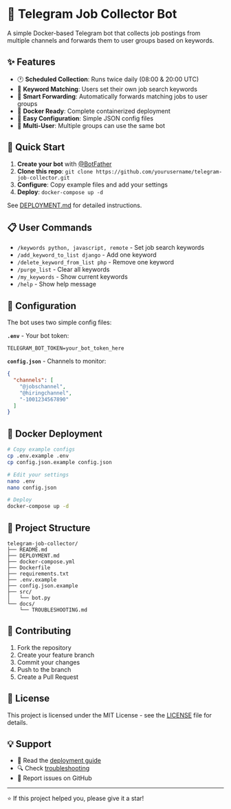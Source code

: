 # 🤖 Telegram Job Collector Bot

A simple Docker-based Telegram bot that collects job postings from multiple channels and forwards them to user groups based on keywords.

## ✨ Features

- 🕐 **Scheduled Collection**: Runs twice daily (08:00 & 20:00 UTC)
- 🎯 **Keyword Matching**: Users set their own job search keywords
- 📨 **Smart Forwarding**: Automatically forwards matching jobs to user groups
- 🐳 **Docker Ready**: Complete containerized deployment
- 🔧 **Easy Configuration**: Simple JSON config files
- 👥 **Multi-User**: Multiple groups can use the same bot

## 🚀 Quick Start

1. **Create your bot** with [@BotFather](https://t.me/botfather)
2. **Clone this repo**: `git clone https://github.com/yourusername/telegram-job-collector.git`
3. **Configure**: Copy example files and add your settings
4. **Deploy**: `docker-compose up -d`

See [DEPLOYMENT.md](DEPLOYMENT.md) for detailed instructions.

## 📋 User Commands

- `/keywords python, javascript, remote` - Set job search keywords
- `/add_keyword_to_list django` - Add one keyword
- `/delete_keyword_from_list php` - Remove one keyword
- `/purge_list` - Clear all keywords
- `/my_keywords` - Show current keywords
- `/help` - Show help message

## 🔧 Configuration

The bot uses two simple config files:

**`.env`** - Your bot token:
```
TELEGRAM_BOT_TOKEN=your_bot_token_here
```

**`config.json`** - Channels to monitor:
```json
{
  "channels": [
    "@jobschannel",
    "@hiringchannel",
    "-1001234567890"
  ]
}
```

## 🐳 Docker Deployment

```bash
# Copy example configs
cp .env.example .env
cp config.json.example config.json

# Edit your settings
nano .env
nano config.json

# Deploy
docker-compose up -d
```

## 📁 Project Structure

```
telegram-job-collector/
├── README.md
├── DEPLOYMENT.md
├── docker-compose.yml
├── Dockerfile
├── requirements.txt
├── .env.example
├── config.json.example
├── src/
│   └── bot.py
└── docs/
    └── TROUBLESHOOTING.md
```

## 🤝 Contributing

1. Fork the repository
2. Create your feature branch
3. Commit your changes
4. Push to the branch
5. Create a Pull Request

## 📜 License

This project is licensed under the MIT License - see the [LICENSE](LICENSE) file for details.

## 💡 Support

- 📖 Read the [deployment guide](DEPLOYMENT.md)
- 🔍 Check [troubleshooting](docs/TROUBLESHOOTING.md)
- 🐛 Report issues on GitHub

---
⭐ If this project helped you, please give it a star!
